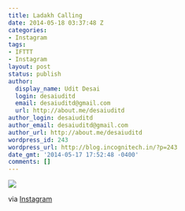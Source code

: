 ```yaml
---
title: Ladakh Calling
date: 2014-05-18 03:37:48 Z
categories:
- Instagram
tags:
- IFTTT
- Instagram
layout: post
status: publish
author:
  display_name: Udit Desai
  login: desaiuditd
  email: desaiuditd@gmail.com
  url: http://about.me/desaiuditd
author_login: desaiuditd
author_email: desaiuditd@gmail.com
author_url: http://about.me/desaiuditd
wordpress_id: 243
wordpress_url: http://blog.incognitech.in/?p=243
date_gmt: '2014-05-17 17:52:48 -0400'
comments: []
---
```


![](http://origincache-prn.fbcdn.net/926767_742735845778922_2031321620_n.jpg)

via [Instagram](http://ift.tt/1jptXFr)

